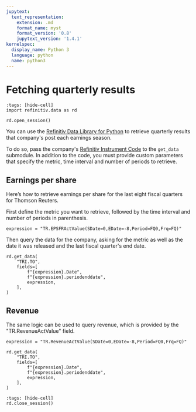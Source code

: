 ```yaml
---
jupytext:
  text_representation:
    extension: .md
    format_name: myst
    format_version: '0.8'
    jupytext_version: '1.4.1'
kernelspec:
  display_name: Python 3
  language: python
  name: python3
---
```


# Fetching quarterly results

```{code-cell}
:tags: [hide-cell]
import refinitiv.data as rd

rd.open_session()
```

You can use the [Refinitiv Data Library for Python](https://pypi.org/project/refinitiv-data/) to retrieve quarterly results that company's post each earnings season.

To do so, pass the company's [Refinitiv Instrument Code](https://en.wikipedia.org/wiki/Refinitiv_Identification_Code) to the `get_data` submodule. In addition to the code, you must provide custom parameters that specify the metric, time interval and number of periods to retrieve.

## Earnings per share

Here’s how to retrieve earnings per share for the last eight fiscal quarters for Thomson Reuters.

First define the metric you want to retrieve, followed by the time interval and number of periods in parenthesis.

```{code-cell}
expression = "TR.EPSFRActValue(SDate=0,EDate=-8,Period=FQ0,Frq=FQ)"
```

Then query the data for the company, asking for the metric as well as the date it was released and the last fiscal quarter's end date.

```{code-cell}
rd.get_data(
    "TRI.TO",
    fields=[
        f"{expression}.Date",
        f"{expression}.periodenddate",
        expression,
    ],
)
```

## Revenue

The same logic can be used to query revenue, which is provided by the "TR.RevenueActValue" field.

```{code-cell}
expression = "TR.RevenueActValue(SDate=0,EDate=-8,Period=FQ0,Frq=FQ)"

rd.get_data(
    "TRI.TO",
    fields=[
        f"{expression}.Date",
        f"{expression}.periodenddate",
        expression,
    ],
)
```


```{code-cell}
:tags: [hide-cell]
rd.close_session()
```

